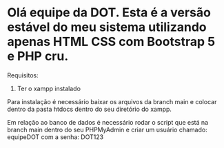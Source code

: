 # Olá equipe da DOT. Esta é a versão estável do meu sistema utilizando apenas HTML CSS com Bootstrap 5 e PHP cru.
Requisitos:
1. Ter o xampp instalado

Para instalação é necessário baixar os arquivos da branch main e colocar dentro da pasta htdocs dentro do seu diretório do xampp.

Em relação ao banco de dados é necessário rodar o script que está na branch main dentro do seu PHPMyAdmin e criar um usuário chamado: equipeDOT com a senha: DOT123

